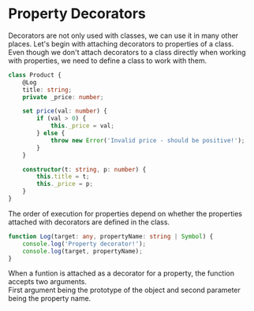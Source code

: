# Property Decorators 

Decorators are not only used with classes, we can use it in many other places. Let's begin with attaching decorators to properties of a class. <br>
Even though we don't attach decorators to a class directly when working with properties,  we need to define a class to work with them.

```ts
class Product {
    @Log
    title: string;
    private _price: number;

    set price(val: number) {
        if (val > 0) {
            this._price = val;
        } else {
            throw new Error('Invalid price - should be positive!');
        }
    }

    constructor(t: string, p: number) {
        this.title = t;
        this._price = p;
    }
}
```
The order of execution for properties depend on whether the properties attached with decorators are defined in the class.<br>

```ts
function Log(target: any, propertyName: string | Symbol) {
    console.log('Property decorator!');
    console.log(target, propertyName);
}
```

When a funtion is attached as a decorator for a property, the function accepts two arguments. <br>
First argument being the prototype of the object and second parameter being the property name.